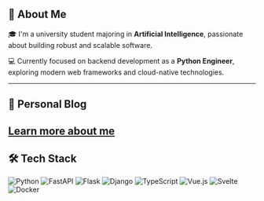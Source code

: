 ## 👋 About Me

🎓 I'm a university student majoring in **Artificial Intelligence**, passionate about building robust and scalable software.

💻 Currently focused on backend development as a **Python Engineer**, exploring modern web frameworks and cloud-native technologies.

---
## 📜 Personal Blog
[Learn more about me](https://fuxingg.github.io/)
---
## 🛠️ Tech Stack

<p align="left">
  <img src="https://img.shields.io/badge/Python-3776AB?style=flat&logo=python&logoColor=white" alt="Python" />
  <img src="https://img.shields.io/badge/FastAPI-009688?style=flat&logo=fastapi&logoColor=white" alt="FastAPI" />
  <img src="https://img.shields.io/badge/Flask-000000?style=flat&logo=flask&logoColor=white" alt="Flask" />
  <img src="https://img.shields.io/badge/Django-092E20?style=flat&logo=django&logoColor=white" alt="Django" />
  <img src="https://img.shields.io/badge/TypeScript-3178C6?style=flat&logo=typescript&logoColor=white" alt="TypeScript" />
  <img src="https://img.shields.io/badge/Vue.js-42b883?style=flat&logo=vue.js&logoColor=white" alt="Vue.js" />
  <img src="https://img.shields.io/badge/Svelte-FF3E00?style=flat&logo=svelte&logoColor=white" alt="Svelte" />
  <img src="https://img.shields.io/badge/Docker-2496ED?style=flat&logo=docker&logoColor=white" alt="Docker" />
</p>
